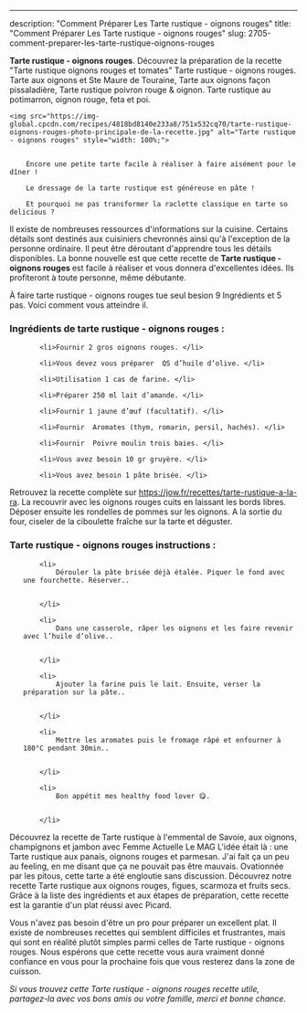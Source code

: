 ---
description: "Comment Préparer Les Tarte rustique - oignons rouges"
title: "Comment Préparer Les Tarte rustique - oignons rouges"
slug: 2705-comment-preparer-les-tarte-rustique-oignons-rouges

<p>
	<strong>Tarte rustique - oignons rouges</strong>. 
	Découvrez la préparation de la recette &#34;Tarte rustique oignons rouges et tomates&#34; Tarte rustique - oignons rouges. Tarte aux oignons et Ste Maure de Touraine, Tarte aux oignons façon pissaladière, Tarte rustique poivron rouge &amp; oignon. Tarte rustique au potimarron, oignon rouge, feta et poi.
</p>
<p>
	
	<img src="https://img-global.cpcdn.com/recipes/4818bd8140e233a8/751x532cq70/tarte-rustique-oignons-rouges-photo-principale-de-la-recette.jpg" alt="Tarte rustique - oignons rouges" style="width: 100%;">
	
	
		Encore une petite tarte facile à réaliser à faire aisément pour le dîner !
	
		Le dressage de la tarte rustique est généreuse en pâte !
	
		Et pourquoi ne pas transformer la raclette classique en tarte so delicious ?
	
</p>

Il existe de nombreuses ressources d'informations sur la cuisine. Certains détails sont destinés aux cuisiniers chevronnés ainsi qu'à l'exception de la personne ordinaire. Il peut être déroutant d'apprendre tous les détails disponibles. La bonne nouvelle est que cette recette de <strong> Tarte rustique - oignons rouges </strong> est facile à réaliser et vous donnera d'excellentes idées. Ils profiteront à toute personne, même débutante.

<!--inarticleads1-->

À faire tarte rustique - oignons rouges tue seul besion 9 Ingrédients et 5 pas. Voici comment vous atteindre il.

<h3>Ingrédients de tarte rustique - oignons rouges :</h3>

<ol>
	
		<li>Fournir 2 gros oignons rouges. </li>
	
		<li>Vous devez vous préparer  QS d’huile d’olive. </li>
	
		<li>Utilisation 1 cas de farine. </li>
	
		<li>Préparer 250 ml lait d’amande. </li>
	
		<li>Fournir 1 jaune d’œuf (facultatif). </li>
	
		<li>Fournir  Aromates (thym, romarin, persil, hachés). </li>
	
		<li>Fournir  Poivre moulin trois baies. </li>
	
		<li>Vous avez besoin 10 gr gruyère. </li>
	
		<li>Vous avez besoin 1 pâte brisée. </li>
	
</ol>

Retrouvez la recette complète sur https://jow.fr/recettes/tarte-rustique-a-la-ra. La recouvrir avec les oignons rouges cuits en laissant les bords libres. Déposer ensuite les rondelles de pommes sur les oignons. A la sortie du four, ciseler de la ciboulette fraîche sur la tarte et déguster. 

<!--inarticleads2-->

<h3>Tarte rustique - oignons rouges instructions :</h3>

<ol>
	
		<li>
			Dérouler la pâte brisée déjà étalée. Piquer le fond avec une fourchette. Réserver..
			
			
		</li>
	
		<li>
			Dans une casserole, râper les oignons et les faire revenir avec l’huile d’olive..
			
			
		</li>
	
		<li>
			Ajouter la farine puis le lait. Ensuite, verser la préparation sur la pâte..
			
			
		</li>
	
		<li>
			Mettre les aromates puis le fromage râpé et enfourner à 180°C pendant 30min..
			
			
		</li>
	
		<li>
			Bon appétit mes healthy food lover 😋.
			
			
		</li>
	
</ol>

Découvrez la recette de Tarte rustique à l&#39;emmental de Savoie, aux oignons, champignons et jambon avec Femme Actuelle Le MAG L&#39;idée était là : une Tarte rustique aux panais, oignons rouges et parmesan. J&#39;ai fait ça un peu au feeling, en me disant que ça ne pouvait pas être mauvais. Ovationnée par les pitous, cette tarte a été engloutie sans discussion. Découvrez notre recette Tarte rustique aux oignons rouges, figues, scarmoza et fruits secs. Grâce à la liste des ingrédients et aux étapes de préparation, cette recette est la garantie d&#39;un plat réussi avec Picard. 

<!--inarticleads1-->

<p>
Vous n'avez pas besoin d'être un pro pour préparer un excellent plat. Il existe de nombreuses recettes qui semblent difficiles et frustrantes, mais qui sont en réalité plutôt simples parmi celles de Tarte rustique - oignons rouges. Nous espérons que cette recette vous aura vraiment donné confiance en vous pour la prochaine fois que vous resterez dans la zone de cuisson.
</p>

<p>
<i>Si vous trouvez cette Tarte rustique - oignons rouges recette utile, partagez-la avec vos bons amis ou votre famille, merci et bonne chance.</i>
</p>
